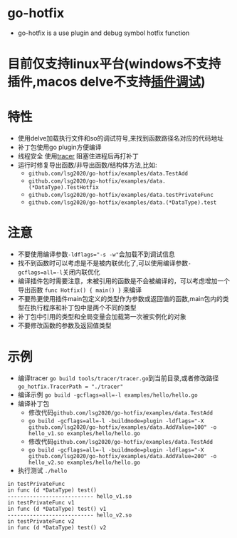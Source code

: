 # go-hotfix
* go-hotfix is a use plugin and debug symbol hotfix function

# 目前仅支持linux平台(windows不支持插件,macos delve不支持[插件调试](https://github.com/go-delve/delve/issues/1628))

# 特性
* 使用delve加载执行文件和so的调试符号,来找到函数路径名对应的代码地址
* 补丁包使用go plugin方便编译
* 线程安全 使用[tracer](http://github.com/lsg2020/go-hotfix/tree/master/tools/tracer/tracer.go) 阻塞住进程后再打补丁
* 运行时修复导出函数/非导出函数/结构体方法,比如:
  * `github.com/lsg2020/go-hotfix/examples/data.TestAdd`
  * `github.com/lsg2020/go-hotfix/examples/data.(*DataType).TestHotfix`
  * `github.com/lsg2020/go-hotfix/examples/data.testPrivateFunc`
  * `github.com/lsg2020/go-hotfix/examples/data.(*DataType).test`


# 注意
* 不要使用编译参数`-ldflags="-s -w"`会加载不到调试信息
* 找不到函数时可以考虑是不是被内联优化了,可以使用编译参数`-gcflags=all=-l`关闭内联优化
* 编译插件包时需要注意，未被引用的函数是不会被编译的，可以考虑增加一个导出函数 `func Hotfix() { main() }` 来编译
* 不要热更使用插件main包定义的类型作为参数或返回值的函数,main包内的类型在执行程序和补丁包中是两个不同的类型
* 补丁包中引用的类型和全局变量会加载第一次被实例化的对象
* 不要修改函数的参数及返回值类型

# 示例
* 编译tracer `go build tools/tracer/tracer.go`到当前目录,或者修改路径`go_hotfix.TracerPath = "./tracer"`
* 编译示例 `go build -gcflags=all=-l examples/hello/hello.go`
* 编译补丁包
  * 修改代码`github.com/lsg2020/go-hotfix/examples/data.TestAdd`
  * `go build -gcflags=all=-l -buildmode=plugin -ldflags="-X github.com/lsg2020/go-hotfix/examples/data.AddValue=100" -o hello_v1.so examples/hello/hello.go`
  * 修改代码`github.com/lsg2020/go-hotfix/examples/data.TestAdd`
  * `go build -gcflags=all=-l -buildmode=plugin -ldflags="-X github.com/lsg2020/go-hotfix/examples/data.AddValue=200" -o hello_v2.so examples/hello/hello.go`
* 执行测试 `./hello`
```
in testPrivateFunc
in func (d *DataType) test()
--------------------------- hello_v1.so
in testPrivateFunc v1
in func (d *DataType) test() v1
--------------------------- hello_v2.so
in testPrivateFunc v2
in func (d *DataType) test() v2
```

